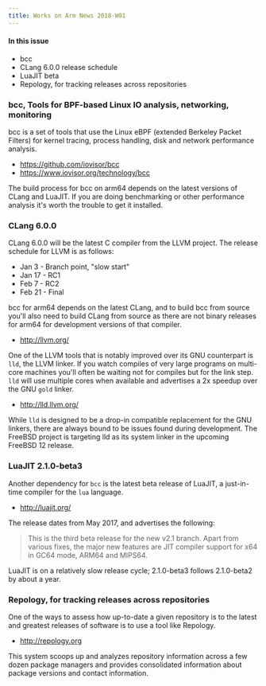```yaml
---
title: Works on Arm News 2018-W01
---
```

#### In this issue

* bcc
* CLang 6.0.0 release schedule
* LuaJIT beta
* Repology, for tracking releases across repositories

### bcc, Tools for BPF-based Linux IO analysis, networking, monitoring

bcc is a set of tools that use the Linux eBPF (extended Berkeley
Packet Filters) for kernel tracing, process handling,
disk and network performance analysis.

* https://github.com/iovisor/bcc
* https://www.iovisor.org/technology/bcc

The build process for bcc on arm64 depends on the latest versions
of CLang and LuaJIT. If you are doing benchmarking or other
performance analysis it's worth the trouble to get it installed.

### CLang 6.0.0

CLang 6.0.0 will be the latest C compiler from the LLVM project.
The release schedule for LLVM is as follows:

* Jan 3 - Branch point, "slow start"
* Jan 17 - RC1
* Feb 7 - RC2
* Feb 21 - Final

bcc for arm64 depends on the latest CLang, and to build bcc
from source you'll also need to build CLang from source as
there are not binary releases for arm64 for development versions
of that compiler.

* http://llvm.org/

One of the LLVM tools that is notably improved over its GNU
counterpart is `lld`, the LLVM linker. If you watch compiles
of very large programs on multi-core machines you'll often be
waiting not for compiles but for the link step. `lld` will
use multiple cores when available and advertises a 2x speedup
over the GNU `gold` linker.

* http://lld.llvm.org/

While `lld` is designed to be a drop-in compatible replacement
for the GNU linkers, there are always bound to be issues found
during development. The FreeBSD project is targeting lld as its
system linker in the upcoming FreeBSD 12 release.

### LuaJIT 2.1.0-beta3

Another dependency for `bcc` is the latest beta release of LuaJIT,
a just-in-time compiler for the `lua` language. 

* http://luajit.org/

The release dates from May 2017, and advertises the following:

> This is the third beta release for the new v2.1 branch. Apart from various fixes, the major new features are JIT compiler support for x64 in GC64 mode, ARM64 and MIPS64.

LuaJIT is on a relatively slow release cycle; 2.1.0-beta3 follows
2.1.0-beta2 by about a year.

### Repology, for tracking releases across repositories

One of the ways to assess how up-to-date a given repository is
to the latest and greatest releases of software is to use a tool
like Repology.

* http://repology.org

This system scoops up and analyzes repository information across
a few dozen package managers and provides consolidated information
about package versions and contact information. 
